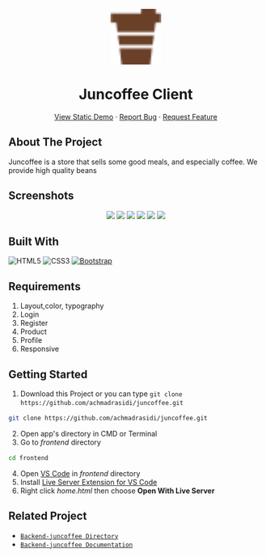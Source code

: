 <p align="center">
  <img src="assets/img/coffee 1.png" width=100 alt="logo-icon" />
  <h1 align='center'>Juncoffee Client</h1>
</p>
  <p align="center">
    <a href="https://juncoffee.netlify.app/">View Static Demo</a>
    ·
    <a href="https://github.com/achmadrasidi/juncoffee/issues">Report Bug</a>
    ·
    <a href="https://github.com/achmadrasidi/juncoffee/pulls">Request Feature</a>
  </p>

## About The Project

Juncoffee is a store that sells some good meals, and especially coffee. We provide high quality beans

## Screenshots

<p align="center" display='flex'>
  <div align="center">
   <image src='assets\img\home 1.png' width=48%/>
  <image src='assets\img\home 2.png' width=49%/>
    <image src='assets\img\screencapture-juncoffee-netlify-app-product-html-2022-05-24-03_05_01.png' width=45%/>
    <image src='assets\img\screencapture-juncoffee-netlify-app-profile-html-2022-05-24-03_06_17.png' width=51%/>
    <image src='assets\img\screencapture-juncoffee-netlify-app-login-html-2022-05-24-03_07_31.png' width=50%/>
    <image src='assets\img\screencapture-juncoffee-netlify-app-register-html-2022-05-24-03_10_01.png' width=46%/>
  </div>
</p>

## Built With

![HTML5](https://img.shields.io/badge/html5-%23E34F26.svg?style=for-the-badge&logo=html5&logoColor=white)
![CSS3](https://img.shields.io/badge/css3-%231572B6.svg?style=for-the-badge&logo=css3&logoColor=white)
[![Bootstrap](https://img.shields.io/badge/bootstrap-%23563D7C.svg?style=for-the-badge&logo=bootstrap&logoColor=white)](https://getbootstrap.com/)

## Requirements

1. Layout,color, typography
2. Login
3. Register
4. Product
5. Profile
6. Responsive

## Getting Started

1. Download this Project or you can type `git clone https://github.com/achmadrasidi/juncoffee.git`

```sh
git clone https://github.com/achmadrasidi/juncoffee.git
```

2. Open app's directory in CMD or Terminal
3. Go to _frontend_ directory

```sh
cd frontend
```

4. Open [VS Code](https://code.visualstudio.com/) in _frontend_ directory
5. Install [Live Server Extension for VS Code](https://marketplace.visualstudio.com/items?itemName=ritwickdey.LiveServer)
6. Right click _home.html_ then choose **Open With Live Server**

## Related Project

- [`Backend-juncoffee Directory`](https://github.com/achmadrasidi/juncoffee/tree/main/server)
- [`Backend-juncoffee Documentation`](https://github.com/achmadrasidi/juncoffee/tree/main/server)
